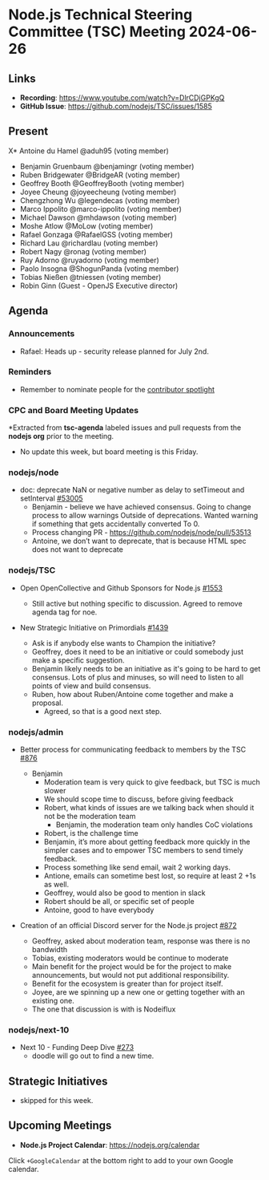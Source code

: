 # Node.js Technical Steering Committee (TSC) Meeting 2024-06-26

## Links

* **Recording**:  <https://www.youtube.com/watch?v=DlrCDjGPKgQ>
* **GitHub Issue**: <https://github.com/nodejs/TSC/issues/1585>

## Present

X* Antoine du Hamel @aduh95 (voting member)

* Benjamin Gruenbaum @benjamingr (voting member)
* Ruben Bridgewater @BridgeAR (voting member)
* Geoffrey Booth @GeoffreyBooth (voting member)
* Joyee Cheung @joyeecheung (voting member)
* Chengzhong Wu @legendecas (voting member)
* Marco Ippolito @marco-ippolito (voting member)
* Michael Dawson @mhdawson (voting member)
* Moshe Atlow @MoLow (voting member)
* Rafael Gonzaga @RafaelGSS (voting member)
* Richard Lau @richardlau (voting member)
* Robert Nagy @ronag (voting member)
* Ruy Adorno @ruyadorno (voting member)
* Paolo Insogna @ShogunPanda (voting member)
* Tobias Nießen @tniessen (voting member)
* Robin Ginn (Guest - OpenJS Executive director)

## Agenda

### Announcements

* Rafael: Heads up - security release planned for July 2nd.

### Reminders

* Remember to nominate people for the [contributor spotlight](https://github.com/nodejs/node/blob/main/doc/contributing/reconizing-contributors.md#bi-monthly-contributor-spotlight)

### CPC and Board Meeting Updates

*Extracted from **tsc-agenda** labeled issues and pull requests from the **nodejs org** prior to the meeting.

* No update this week, but board meeting is this Friday.

### nodejs/node

* doc: deprecate NaN or negative number as delay to setTimeout and setInterval [#53005](https://github.com/nodejs/node/pull/53005)
  * Benjamin - believe we have achieved consensus. Going to change process to allow warnings
    Outside of deprecations. Wanted warning if something that gets accidentally converted
    To 0.
  * Process changing PR - <https://github.com/nodejs/node/pull/53513>
  * Antoine, we don’t want to deprecate, that is because HTML spec does not want to deprecate

### nodejs/TSC

* Open OpenCollective and Github Sponsors for Node.js [#1553](https://github.com/nodejs/TSC/issues/1553)
  * Still active but nothing specific to discussion. Agreed to remove agenda tag for noe.

* New Strategic Initiative on Primordials [#1439](https://github.com/nodejs/TSC/issues/1439)
  * Ask is if anybody else wants to Champion the initiative?
  * Geoffrey, does it need to be an initiative or could somebody just make a specific suggestion.
  * Benjamin likely needs to be an initiative as it's going to be hard to get consensus. Lots of plus
    and minuses, so will need to listen to all points of view and build consensus.
  * Ruben, how about Ruben/Antoine come together and make a proposal.
    * Agreed, so that is a good next step.

### nodejs/admin

* Better process for communicating feedback to members by the TSC [#876](https://github.com/nodejs/admin/issues/876)
  * Benjamin
    * Moderation team is very quick to give feedback, but TSC is much slower
    * We should scope time to discuss, before giving feedback
    * Robert, what kinds of issues are we talking back when should it not be
      the moderation team
      * Benjamin, the moderation team only handles CoC violations
    * Robert, is the challenge time
    * Benjamin, it’s more about getting feedback more quickly in the simpler cases and to
      empower TSC members to send timely feedback.
    * Process something like send email, wait 2 working days.
    * Antione, emails can sometime best lost, so require at least 2 +1s as well.
    * Geoffrey, would also be good to mention in slack
    * Robert should be all, or specific set of people
    * Antoine, good to have everybody

* Creation of an official Discord server for the Node.js project [#872](https://github.com/nodejs/admin/issues/872)
  * Geoffrey, asked about moderation team, response was there is no bandwidth
  * Tobias, existing moderators would be continue to moderate
  * Main benefit for the project would be for the project to make announcements, but would not
    put additional responsibility.
  * Benefit for the ecosystem is greater than for project itself.
  * Joyee, are we spinning up a new one or getting together with an existing one.
  * The one that discussion is with is Nodeiflux

### nodejs/next-10

* Next 10 - Funding Deep Dive [#273](https://github.com/nodejs/next-10/issues/273)
  * doodle will go out to find a new time.

## Strategic Initiatives

* skipped for this week.

## Upcoming Meetings

* **Node.js Project Calendar**: <https://nodejs.org/calendar>

Click `+GoogleCalendar` at the bottom right to add to your own Google calendar.
